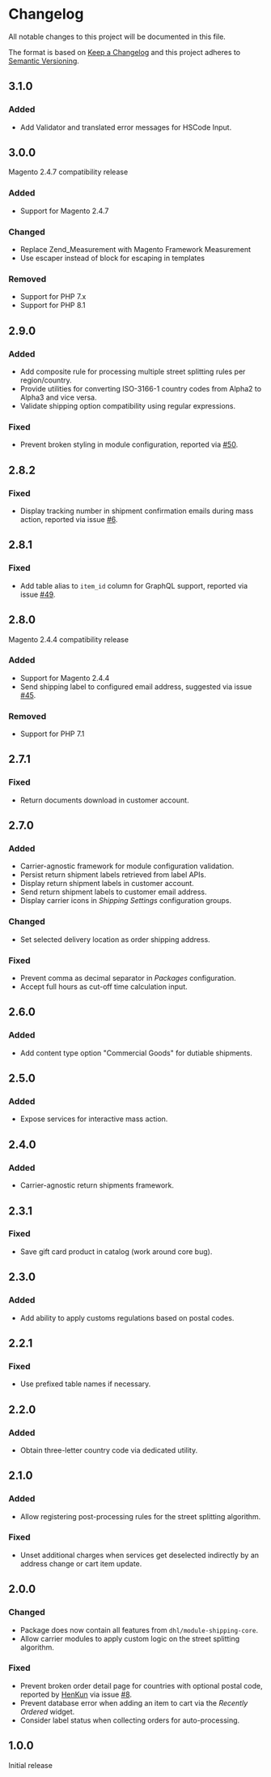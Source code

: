 # Changelog

All notable changes to this project will be documented in this file.

The format is based on [Keep a Changelog](http://keepachangelog.com/en/1.0.0/)
and this project adheres to [Semantic Versioning](http://semver.org/spec/v2.0.0.html).

## 3.1.0

### Added

- Add Validator and translated error messages for HSCode Input.

## 3.0.0 

Magento 2.4.7 compatibility release

### Added

- Support for Magento 2.4.7

### Changed 

- Replace Zend_Measurement with Magento Framework Measurement
- Use escaper instead of block for escaping in templates

### Removed

- Support for PHP 7.x
- Support for PHP 8.1

## 2.9.0

### Added

- Add composite rule for processing multiple street splitting rules per region/country.
- Provide utilities for converting ISO-3166-1 country codes from Alpha2 to Alpha3 and vice versa.
- Validate shipping option compatibility using regular expressions.

### Fixed

- Prevent broken styling in module configuration, reported via [#50](https://github.com/netresearch/dhl-shipping-m2/issues/50).

## 2.8.2

### Fixed

- Display tracking number in shipment confirmation emails during mass action, reported via issue [#6](https://github.com/netresearch/module-shipping-core/issues/6).

## 2.8.1

### Fixed

- Add table alias to `item_id` column for GraphQL support, reported via issue [#49](https://github.com/netresearch/dhl-shipping-m2/issues/49).

## 2.8.0

Magento 2.4.4 compatibility release

### Added

- Support for Magento 2.4.4
- Send shipping label to configured email address, suggested via issue [#45](https://github.com/netresearch/dhl-shipping-m2/issues/45).

### Removed

- Support for PHP 7.1

## 2.7.1

### Fixed

- Return documents download in customer account.

## 2.7.0

### Added

- Carrier-agnostic framework for module configuration validation.
- Persist return shipment labels retrieved from label APIs.
- Display return shipment labels in customer account.
- Send return shipment labels to customer email address.
- Display carrier icons in _Shipping Settings_ configuration groups.

### Changed

- Set selected delivery location as order shipping address.

### Fixed

- Prevent comma as decimal separator in _Packages_ configuration.
- Accept full hours as cut-off time calculation input.

## 2.6.0

### Added

- Add content type option "Commercial Goods" for dutiable shipments.

## 2.5.0

### Added

- Expose services for interactive mass action.

## 2.4.0

### Added

- Carrier-agnostic return shipments framework.

## 2.3.1

### Fixed

- Save gift card product in catalog (work around core bug).

## 2.3.0

### Added

- Add ability to apply customs regulations based on postal codes.

## 2.2.1

### Fixed

- Use prefixed table names if necessary.

## 2.2.0

### Added

- Obtain three-letter country code via dedicated utility.

## 2.1.0

### Added

- Allow registering post-processing rules for the street splitting algorithm.

### Fixed

- Unset additional charges when services get deselected indirectly by an address change or cart item update.

## 2.0.0

### Changed

- Package does now contain all features from `dhl/module-shipping-core`.
- Allow carrier modules to apply custom logic on the street splitting algorithm.

### Fixed

- Prevent broken order detail page for countries with optional postal code, reported by
  [HenKun](https://github.com/HenKun) via issue [#8](https://github.com/netresearch/dhl-module-shipping-core/issues/8).
- Prevent database error when adding an item to cart via the _Recently Ordered_ widget.
- Consider label status when collecting orders for auto-processing.

## 1.0.0

Initial release 
